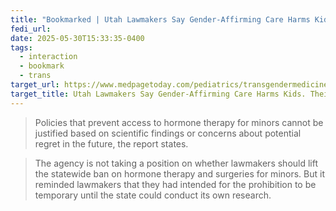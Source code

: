```yaml
---
title: "Bookmarked | Utah Lawmakers Say Gender-Affirming Care Harms Kids. Their Own Study Disputes That."
fedi_url: 
date: 2025-05-30T15:33:35-0400
tags:
  - interaction
  - bookmark
  - trans
target_url: https://www.medpagetoday.com/pediatrics/transgendermedicine/115801
target_title: Utah Lawmakers Say Gender-Affirming Care Harms Kids. Their Own Study Disputes That.
---
```


> Policies that prevent access to hormone therapy for minors cannot be justified based on scientific findings or concerns about potential regret in the future, the report states.

> The agency is not taking a position on whether lawmakers should lift the statewide ban on hormone therapy and surgeries for minors. But it reminded lawmakers that they had intended for the prohibition to be temporary until the state could conduct its own research.